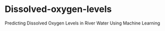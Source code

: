 # Dissolved-oxygen-levels
 Predicting Dissolved Oxygen Levels in River Water Using Machine Learning
